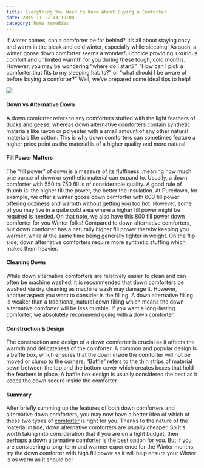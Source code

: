 ```yaml
---
title: Everything You Need to Know About Buying a Comforter
date: 2019-11-17 13:19:00
category: home remedies
---
```


If winter comes, can a comforter be far behind? It’s all about staying cozy and warm in the bleak and cold winter, especially while sleeping! As such, a winter goose down comforter seems a wonderful choice providing luxurious comfort and unlimited warmth for you during these tough, cold months. However, you may be wondering “where do I start?”, “How can I pick a comforter that fits to my sleeping habits?" or “what should I be aware of before buying a comforter?” Well, we’ve prepared some ideal tips to help!

![](/img/610.jpg)

#### Down vs Alternative Down

A down comforter refers to any comforters stuffed with the light feathers of ducks and geese, whereas down alternative comforters contain synthetic materials like rayon or polyester with a small amount of any other natural materials like cotton. This is why down comforters can sometimes feature a higher price point as the material is of a higher quality and more natural.

<!-- more -->

#### Fill Power Matters

The “fill power” of down is a measure of its fluffiness, meaning how much one ounce of down or synthetic material can expand to. Usually, a down comforter with 550 to 750 fill is of considerable quality. A good rule of thumb is: the higher fill the power, the better the insulation. At Puredown, for example, we offer a winter goose down comforter with 600 fill power offering coziness and warmth without getting you too hot. However, some of you may live in a quite cold area where a higher fill power might be required is needed. On that note, we also have this 800 fill power down comforter for you Winter folks!
Compared to down alternative comforters, our down comforter has a naturally higher fill power thereby keeping you warmer, while at the same time being generally lighter in weight. On the flip side, down alternative comforters require more synthetic stuffing which makes them heavier.

#### Cleaning Down

While down alternative comforters are relatively easier to clean and can often be machine washed, it is recommended that down comforters be washed via dry cleaning as machine wash may damage it. However, another aspect you want to consider is the filling. A down alternative filling is weaker than a traditional, natural down filling which means the down alternative comforter will be less durable. If you want a long-lasting comforter, we absolutely recommend going with a down comforter.

#### Construction & Design

The construction and design of a down comforter is crucial as it affects the warmth and delicateness of the comforter. A common and popular design is a baffle box, which ensures that the down inside the comforter will not be moved or clump to the corners. “Baffle” refers to the thin strips of material sewn between the top and the bottom cover which creates boxes that hold the feathers in place. A baffle box design is usually considered the best as it keeps the down secure inside the comforter.

#### Summary

After briefly summing up the features of both down comforters and alternative down comforters, you may now have a better idea of which of these two types of [comforter](https://puredown.com/products/softest-comforter) is right for you. Thanks to the nature of the material inside, down alternative comforters are usually cheaper. So it's worth taking into consideration that if you are on a tight budget, then perhaps a down alternative comforter is the best option for you. But if you are considering a long-term and warmer experience for the Winter months, try the down comforter with high fill power as it will help ensure your Winter is as warm as it should be!
